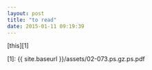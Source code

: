 ```yaml
---
layout: post
title: "to read"
date: 2015-01-11 09:19:39
---
```


[this][1]

 [1]: {{ site.baseurl }}/assets/02-073.ps.gz.ps.pdf